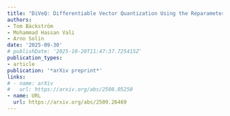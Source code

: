 ```yaml
---
title: "DiVeQ: Differentiable Vector Quantization Using the Reparameterization Trick"
authors:
- Tom Bäckström
- Mohammad Hassan Vali
- Arno Solin
date: '2025-09-30'
# publishDate: '2025-10-20T11:47:37.725415Z'
publication_types:
- article
publication: '*arXiv preprint*'
links:
# - name: arXiv
#   url: https://arxiv.org/abs/2508.05250
- name: URL
  url: https://arxiv.org/abs/2509.26469
---
```

